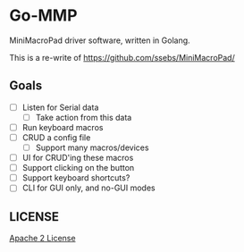 # Go-MMP
MiniMacroPad driver software, written in Golang. 

This is a re-write of https://github.com/ssebs/MiniMacroPad/

## Goals
- [ ] Listen for Serial data
  - [ ] Take action from this data
- [ ] Run keyboard macros
- [ ] CRUD a config file
  - [ ] Support many macros/devices
- [ ] UI for CRUD'ing these macros
- [ ] Support clicking on the button
- [ ] Support keyboard shortcuts?
- [ ] CLI for GUI only, and no-GUI modes

## LICENSE
[Apache 2 License](./LICENSE)
